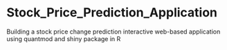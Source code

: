 # Stock_Price_Prediction_Application
Building a stock price change prediction interactive web-based application using quantmod and shiny package in R
